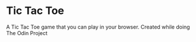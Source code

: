 # Tic Tac Toe
A Tic Tac Toe game that you can play in your browser.
Created while doing The Odin Project

